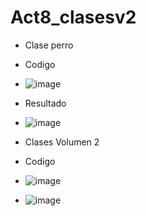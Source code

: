 # Act8_clasesv2
- Clase perro
- Codigo
- ![image](https://github.com/user-attachments/assets/dcc7edcd-7627-442a-b699-f5423b969248)
- Resultado
- ![image](https://github.com/user-attachments/assets/b1d4fdfa-24e9-41ce-946e-d1ad15696b75)

- Clases Volumen 2
- Codigo
- ![image](https://github.com/user-attachments/assets/c90ce74a-7439-4a1f-a822-c50f5f6225a6)

- ![image](https://github.com/user-attachments/assets/bd7a3d70-7e71-42de-9729-29518b141845)

